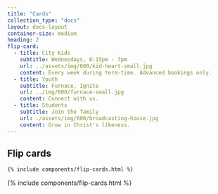 ```yaml
---
title: "Cards"
collection_type: "docs"
layout: docs-layout
container-size: medium
heading: 2
flip-card:
  - title: City Kids
    subtitle: Wednesdays, 6:15pm - 7pm
    url: ../assets/img/600/kid-heart-small.jpg
    content: Every week during term-time. Advanced bookings only.
  - title: Youth
    subtitle: Furnace, Ignite
    url: ../img/600/furnace-small.jpg
    content: Connect with us.
  - title: Students
    subtitle: Join the family
    url: ./assets/img/600/broadcasting-house.jpg
    content: Grow in Christ's likeness.
---
```


## Flip cards

~~~ html
{% include components/flip-cards.html %}
~~~

{% include components/flip-cards.html %}
